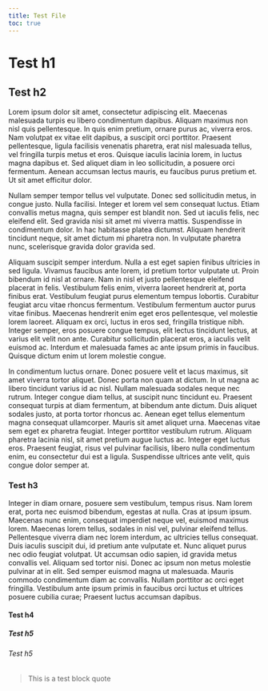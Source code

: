 ```yaml
---
title: Test File
toc: true
---
```


# Test h1

## Test h2

Lorem ipsum dolor sit amet, consectetur adipiscing elit. Maecenas malesuada turpis eu libero condimentum dapibus. Aliquam maximus non nisl quis pellentesque. In quis enim pretium, ornare purus ac, viverra eros. Nam volutpat ex vitae elit dapibus, a suscipit orci porttitor. Praesent pellentesque, ligula facilisis venenatis pharetra, erat nisl malesuada tellus, vel fringilla turpis metus et eros. Quisque iaculis lacinia lorem, in luctus magna dapibus et. Sed aliquet diam in leo sollicitudin, a posuere orci fermentum. Aenean accumsan lectus mauris, eu faucibus purus pretium et. Ut sit amet efficitur dolor.

Nullam semper tempor tellus vel vulputate. Donec sed sollicitudin metus, in congue justo. Nulla facilisi. Integer et lorem vel sem consequat luctus. Etiam convallis metus magna, quis semper est blandit non. Sed ut iaculis felis, nec eleifend elit. Sed gravida nisi sit amet mi viverra mattis. Suspendisse in condimentum dolor. In hac habitasse platea dictumst. Aliquam hendrerit tincidunt neque, sit amet dictum mi pharetra non. In vulputate pharetra nunc, scelerisque gravida dolor gravida sed.

Aliquam suscipit semper interdum. Nulla a est eget sapien finibus ultricies in sed ligula. Vivamus faucibus ante lorem, id pretium tortor vulputate ut. Proin bibendum id nisl at ornare. Nam in nisl et justo pellentesque eleifend placerat in felis. Vestibulum felis enim, viverra laoreet hendrerit at, porta finibus erat. Vestibulum feugiat purus elementum tempus lobortis. Curabitur feugiat arcu vitae rhoncus fermentum. Vestibulum fermentum auctor purus vitae finibus. Maecenas hendrerit enim eget eros pellentesque, vel molestie lorem laoreet. Aliquam ex orci, luctus in eros sed, fringilla tristique nibh. Integer semper, eros posuere congue tempus, elit lectus tincidunt lectus, at varius elit velit non ante. Curabitur sollicitudin placerat eros, a iaculis velit euismod ac. Interdum et malesuada fames ac ante ipsum primis in faucibus. Quisque dictum enim ut lorem molestie congue.

In condimentum luctus ornare. Donec posuere velit et lacus maximus, sit amet viverra tortor aliquet. Donec porta non quam at dictum. In ut magna ac libero tincidunt varius id ac nisl. Nullam malesuada sodales neque nec rutrum. Integer congue diam tellus, at suscipit nunc tincidunt eu. Praesent consequat turpis at diam fermentum, at bibendum ante dictum. Duis aliquet sodales justo, at porta tortor rhoncus ac. Aenean eget tellus elementum magna consequat ullamcorper. Mauris sit amet aliquet urna. Maecenas vitae sem eget ex pharetra feugiat. Integer porttitor vestibulum rutrum. Aliquam pharetra lacinia nisl, sit amet pretium augue luctus ac. Integer eget luctus eros. Praesent feugiat, risus vel pulvinar facilisis, libero nulla condimentum enim, eu consectetur dui est a ligula. Suspendisse ultrices ante velit, quis congue dolor semper at.

### Test h3

Integer in diam ornare, posuere sem vestibulum, tempus risus. Nam lorem erat, porta nec euismod bibendum, egestas at nulla. Cras at ipsum ipsum. Maecenas nunc enim, consequat imperdiet neque vel, euismod maximus lorem. Maecenas lorem tellus, sodales in nisl vel, pulvinar eleifend tellus. Pellentesque viverra diam nec lorem interdum, ac ultricies tellus consequat. Duis iaculis suscipit dui, id pretium ante vulputate et. Nunc aliquet purus nec odio feugiat volutpat. Ut accumsan odio sapien, id gravida metus convallis vel. Aliquam sed tortor nisi. Donec ac ipsum non metus molestie pulvinar at in elit. Sed semper euismod magna ut malesuada. Mauris commodo condimentum diam ac convallis. Nullam porttitor ac orci eget fringilla. Vestibulum ante ipsum primis in faucibus orci luctus et ultrices posuere cubilia curae; Praesent luctus accumsan dapibus.

#### Test h4

##### Test h5

###### Test h5

> This is a test block quote
